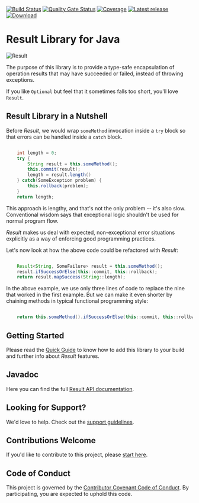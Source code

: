 
[![Build Status](https://github.com/leakyabstractions/result/workflows/Build/badge.svg)](https://github.com/LeakyAbstractions/result/actions?query=workflow%3ABuild)
[![Quality Gate Status](https://sonarcloud.io/api/project_badges/measure?project=LeakyAbstractions_result&metric=alert_status)](https://sonarcloud.io/dashboard?id=LeakyAbstractions_result)
[![Coverage](https://sonarcloud.io/api/project_badges/measure?project=LeakyAbstractions_result&metric=coverage)](https://sonarcloud.io/component_measures?id=LeakyAbstractions_result&metric=coverage&view=list)
[![Latest release](https://img.shields.io/github/release/leakyabstractions/result.svg)](https://github.com/leakyabstractions/result/releases/latest)
[![Download](https://api.bintray.com/packages/leakyabstractions/maven/result/images/download.svg)](https://bintray.com/leakyabstractions/maven/result/)

# Result Library for Java

![Result](https://dev.leakyabstractions.com/result/result-banner-centered.png)

The purpose of this library is to provide a type-safe encapsulation of operation results that may have succeeded or
failed, instead of throwing exceptions.

If you like `Optional` but feel that it sometimes falls too short, you'll love `Result`.


## Result Library in a Nutshell

Before _Result_, we would wrap `someMethod` invocation inside a `try` block so that errors can be handled inside a
`catch` block.

```java

    int length = 0;
    try {
        String result = this.someMethod();
        this.commit(result);
        length = result.length()
    } catch(SomeException problem) {
        this.rollback(problem);
    }
    return length;

```

This approach is lengthy, and that's not the only problem -- it's also slow. Conventional wisdom says that exceptional
logic shouldn't be used for normal program flow.

_Result_ makes us deal with expected, non-exceptional error situations explicitly as a way of enforcing good programming
practices.

Let's now look at how the above code could be refactored with _Result_:

```java

    Result<String, SomeFailure> result = this.someMethod();
    result.ifSuccessOrElse(this::commit, this::rollback);
    return result.mapSuccess(String::length);

```

In the above example, we use only three lines of code to replace the nine that worked in the first example. But we can
make it even shorter by chaining methods in typical functional programming style:

```java

    return this.someMethod().ifSuccessOrElse(this::commit, this::rollback).mapSuccess(String::length);

```


## Getting Started

Please read the [Quick Guide](https://dev.leakyabstractions.com/result/) to know how to add this library to your build
and further info about _Result_ features.


## Javadoc

Here you can find the full [Result API documentation](https://dev.leakyabstractions.com/result/api/).


## Looking for Support?

We'd love to help. Check out the [support guidelines](https://dev.leakyabstractions.com/result/SUPPORT.html).


## Contributions Welcome

If you'd like to contribute to this project, please [start here](https://dev.leakyabstractions.com/result/CONTRIBUTING.html).


## Code of Conduct

This project is governed by the
[Contributor Covenant Code of Conduct](https://dev.leakyabstractions.com/result/CODE_OF_CONDUCT.html).
By participating, you are expected to uphold this code.

